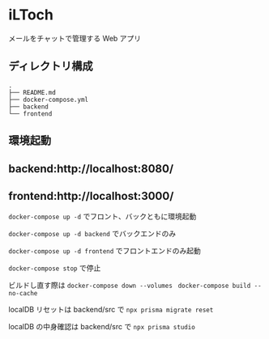 # iLToch

メールをチャットで管理する Web アプリ

## ディレクトリ構成

```
.
├── README.md
├── docker-compose.yml
├── backend
└── frontend
```

## 環境起動

## backend:http://localhost:8080/

## frontend:http://localhost:3000/

`docker-compose up -d`
でフロント、バックともに環境起動

`docker-compose up -d backend`
でバックエンドのみ

`docker-compose up -d frontend`
でフロントエンドのみ起動

`docker-compose stop`
で停止

ビルドし直す際は
`docker-compose down --volumes `
`docker-compose build --no-cache`

localDB リセットは backend/src で
`npx prisma migrate reset`

localDB の中身確認は backend/src で
`npx prisma studio`
